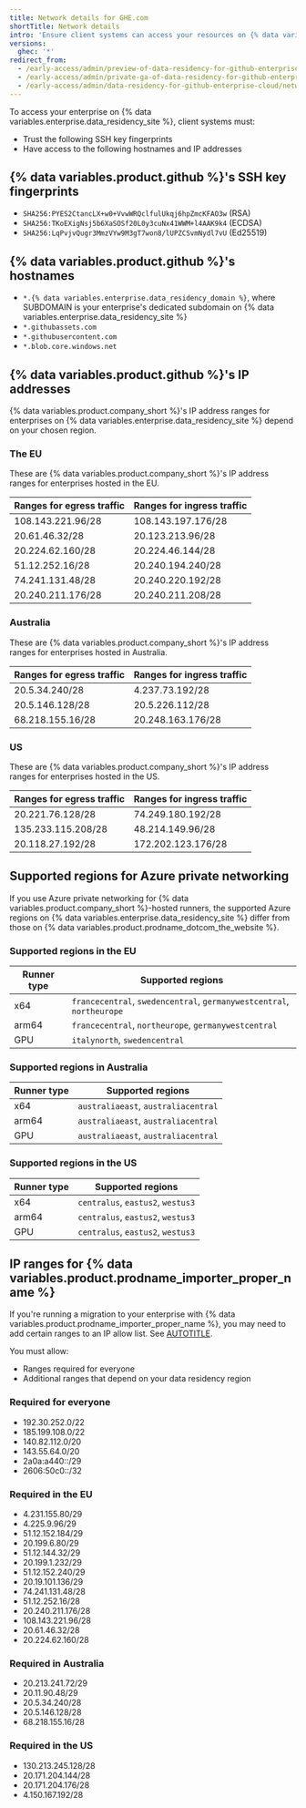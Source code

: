 ```yaml
---
title: Network details for GHE.com
shortTitle: Network details
intro: 'Ensure client systems can access your resources on {% data variables.enterprise.data_residency_site %}.'
versions:
  ghec: '*'
redirect_from:
  - /early-access/admin/preview-of-data-residency-for-github-enterprise/network-access-to-resources-on-ghecom
  - /early-access/admin/private-ga-of-data-residency-for-github-enterprise-cloud/network-access-to-resources-on-ghecom
  - /early-access/admin/data-residency-for-github-enterprise-cloud/network-access-to-resources-on-ghecom
---
```


To access your enterprise on {% data variables.enterprise.data_residency_site %}, client systems must:

* Trust the following SSH key fingerprints
* Have access to the following hostnames and IP addresses

## {% data variables.product.github %}'s SSH key fingerprints

* `SHA256:PYES2CtancLX+w0+VvwWRQclfulUkqj6hpZmcKFAO3w` (RSA)
* `SHA256:TKoEXigNsj5b6XaSOSf20L0y3cuNx41WWM+l4AAK9k4` (ECDSA)
* `SHA256:LqPvjvQugr3MmzVYw9M3gT7won8/lUPZCSvmNydl7vU` (Ed25519)

## {% data variables.product.github %}'s hostnames

* `*.{% data variables.enterprise.data_residency_domain %}`, where SUBDOMAIN is your enterprise's dedicated subdomain on {% data variables.enterprise.data_residency_site %}
* `*.githubassets.com`
* `*.githubusercontent.com`
* `*.blob.core.windows.net`

## {% data variables.product.github %}'s IP addresses

{% data variables.product.company_short %}'s IP address ranges for enterprises on {% data variables.enterprise.data_residency_site %} depend on your chosen region.

### The EU

These are {% data variables.product.company_short %}'s IP address ranges for enterprises hosted in the EU.

| Ranges for egress traffic | Ranges for ingress traffic |
|--------------------------|---------------------------|
| 108.143.221.96/28        | 108.143.197.176/28        |
| 20.61.46.32/28           | 20.123.213.96/28          |
| 20.224.62.160/28         | 20.224.46.144/28          |
| 51.12.252.16/28          | 20.240.194.240/28         |
| 74.241.131.48/28         | 20.240.220.192/28         |
| 20.240.211.176/28        | 20.240.211.208/28         |

### Australia

These are {% data variables.product.company_short %}'s IP address ranges for enterprises hosted in Australia.

| Ranges for egress traffic | Ranges for ingress traffic |
|--------------------------|---------------------------|
| 20.5.34.240/28           | 4.237.73.192/28           |
| 20.5.146.128/28          | 20.5.226.112/28           |
| 68.218.155.16/28         | 20.248.163.176/28         |

### US

These are {% data variables.product.company_short %}'s IP address ranges for enterprises hosted in the US.

| Ranges for egress traffic | Ranges for ingress traffic |
|--------------------------|---------------------------|
| 20.221.76.128/28         | 74.249.180.192/28         |
| 135.233.115.208/28       | 48.214.149.96/28          |
| 20.118.27.192/28         | 172.202.123.176/28        |

## Supported regions for Azure private networking

If you use Azure private networking for {% data variables.product.company_short %}-hosted runners, the supported Azure regions on {% data variables.enterprise.data_residency_site %} differ from those on {% data variables.product.prodname_dotcom_the_website %}.

### Supported regions in the EU

| Runner type | Supported regions |
| ----------- | ----------------- |
| x64 | `francecentral`, `swedencentral`, `germanywestcentral`, `northeurope` |
| arm64 | `francecentral`, `northeurope`, `germanywestcentral` |
| GPU | `italynorth`, `swedencentral` |

### Supported regions in Australia

| Runner type | Supported regions |
| ----------- | ----------------- |
| x64 | `australiaeast`, `australiacentral` |
| arm64 | `australiaeast`, `australiacentral` |
| GPU | `australiaeast`, `australiacentral` |

### Supported regions in the US

| Runner type | Supported regions |
| ----------- | ----------------- |
| x64 | `centralus`, `eastus2`, `westus3` |
| arm64 | `centralus`, `eastus2`, `westus3` |
| GPU | `centralus`, `eastus2`, `westus3` |

## IP ranges for {% data variables.product.prodname_importer_proper_name %}

If you're running a migration to your enterprise with {% data variables.product.prodname_importer_proper_name %}, you may need to add certain ranges to an IP allow list. See [AUTOTITLE](/migrations/using-github-enterprise-importer/migrating-between-github-products/managing-access-for-a-migration-between-github-products#configuring-ip-allow-lists-for-migrations).

You must allow:

* Ranges required for everyone
* Additional ranges that depend on your data residency region

### Required for everyone

* 192.30.252.0/22
* 185.199.108.0/22
* 140.82.112.0/20
* 143.55.64.0/20
* 2a0a:a440::/29
* 2606:50c0::/32

### Required in the EU

* 4.231.155.80/29
* 4.225.9.96/29
* 51.12.152.184/29
* 20.199.6.80/29
* 51.12.144.32/29
* 20.199.1.232/29
* 51.12.152.240/29
* 20.19.101.136/29
* 74.241.131.48/28
* 51.12.252.16/28
* 20.240.211.176/28
* 108.143.221.96/28
* 20.61.46.32/28
* 20.224.62.160/28

### Required in Australia

* 20.213.241.72/29
* 20.11.90.48/29
* 20.5.34.240/28
* 20.5.146.128/28
* 68.218.155.16/28

### Required in the US

* 130.213.245.128/28
* 20.171.204.144/28
* 20.171.204.176/28
* 4.150.167.192/28
